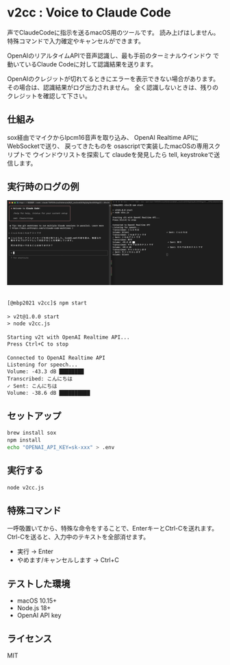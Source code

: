 # v2cc : Voice to Claude Code

声でClaudeCodeに指示を送るmacOS用のツールです。
読み上げはしません。
特殊コマンドで入力確定やキャンセルができます。

OpenAIのリアルタイムAPIで音声認識し、最も手前のターミナルウインドウ
で動いているClaude Codeに対して認識結果を送ります。

OpenAIのクレジットが切れてるときにエラーを表示できない場合があります。
その場合は、認識結果がログ出力されません。
全く認識しないときは、残りのクレジットを確認して下さい。



## 仕組み
sox経由でマイクからlpcm16音声を取り込み、
OpenAI Realtime APIにWebSocketで送り、
戻ってきたものを osascriptで実装したmacOSの専用スクリプトで
ウインドウリストを探索して claudeを発見したら tell, keystrokeで送信します。


## 実行時のログの例

![実行時の画面](capture.png)

```

[@mbp2021 v2cc]$ npm start

> v2t@1.0.0 start
> node v2cc.js

Starting v2t with OpenAI Realtime API...
Press Ctrl+C to stop

Connected to OpenAI Realtime API
Listening for speech...
Volume: -43.3 dB ████████     
Transcribed: こんにちは                           
✓ Sent: こんにちは
Volume: -38.6 dB ██████████ 

```


## セットアップ

```bash
brew install sox
npm install
echo "OPENAI_API_KEY=sk-xxx" > .env
```

## 実行する

```bash
node v2cc.js
```

## 特殊コマンド
一呼吸置いてから、特殊な命令をすることで、EnterキーとCtrl-Cを送れます。
Ctrl-Cを送ると、入力中のテキストを全部消せます。


- 実行 → Enter
- やめます/キャンセルします → Ctrl+C

## テストした環境

- macOS 10.15+
- Node.js 18+
- OpenAI API key

## ライセンス
MIT
